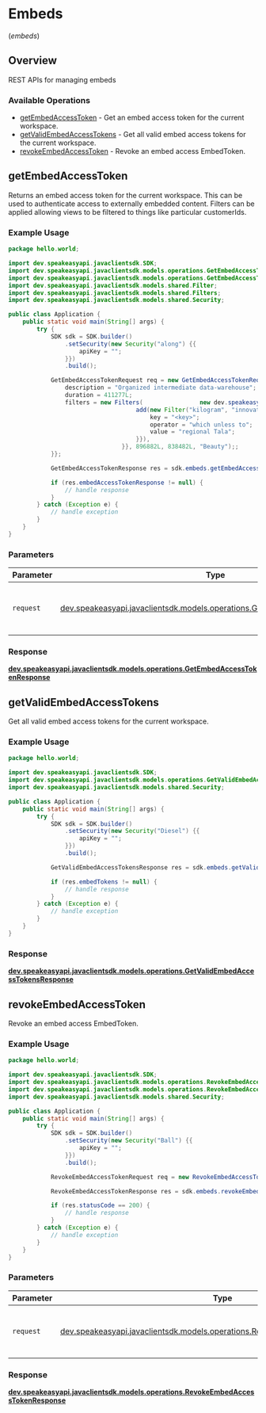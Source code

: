 # Embeds
(*embeds*)

## Overview

REST APIs for managing embeds

### Available Operations

* [getEmbedAccessToken](#getembedaccesstoken) - Get an embed access token for the current workspace.
* [getValidEmbedAccessTokens](#getvalidembedaccesstokens) - Get all valid embed access tokens for the current workspace.
* [revokeEmbedAccessToken](#revokeembedaccesstoken) - Revoke an embed access EmbedToken.

## getEmbedAccessToken

Returns an embed access token for the current workspace. This can be used to authenticate access to externally embedded content.
Filters can be applied allowing views to be filtered to things like particular customerIds.

### Example Usage

```java
package hello.world;

import dev.speakeasyapi.javaclientsdk.SDK;
import dev.speakeasyapi.javaclientsdk.models.operations.GetEmbedAccessTokenRequest;
import dev.speakeasyapi.javaclientsdk.models.operations.GetEmbedAccessTokenResponse;
import dev.speakeasyapi.javaclientsdk.models.shared.Filter;
import dev.speakeasyapi.javaclientsdk.models.shared.Filters;
import dev.speakeasyapi.javaclientsdk.models.shared.Security;

public class Application {
    public static void main(String[] args) {
        try {
            SDK sdk = SDK.builder()
                .setSecurity(new Security("along") {{
                    apiKey = "";
                }})
                .build();

            GetEmbedAccessTokenRequest req = new GetEmbedAccessTokenRequest() {{
                description = "Organized intermediate data-warehouse";
                duration = 411277L;
                filters = new Filters(                new dev.speakeasyapi.javaclientsdk.models.shared.Filter[]{{
                                    add(new Filter("kilogram", "innovative", "Virginia") {{
                                        key = "<key>";
                                        operator = "which unless to";
                                        value = "regional Tala";
                                    }}),
                                }}, 896882L, 838482L, "Beauty");;
            }};            

            GetEmbedAccessTokenResponse res = sdk.embeds.getEmbedAccessToken(req);

            if (res.embedAccessTokenResponse != null) {
                // handle response
            }
        } catch (Exception e) {
            // handle exception
        }
    }
}
```

### Parameters

| Parameter                                                                                                                            | Type                                                                                                                                 | Required                                                                                                                             | Description                                                                                                                          |
| ------------------------------------------------------------------------------------------------------------------------------------ | ------------------------------------------------------------------------------------------------------------------------------------ | ------------------------------------------------------------------------------------------------------------------------------------ | ------------------------------------------------------------------------------------------------------------------------------------ |
| `request`                                                                                                                            | [dev.speakeasyapi.javaclientsdk.models.operations.GetEmbedAccessTokenRequest](../../models/operations/GetEmbedAccessTokenRequest.md) | :heavy_check_mark:                                                                                                                   | The request object to use for the request.                                                                                           |


### Response

**[dev.speakeasyapi.javaclientsdk.models.operations.GetEmbedAccessTokenResponse](../../models/operations/GetEmbedAccessTokenResponse.md)**


## getValidEmbedAccessTokens

Get all valid embed access tokens for the current workspace.

### Example Usage

```java
package hello.world;

import dev.speakeasyapi.javaclientsdk.SDK;
import dev.speakeasyapi.javaclientsdk.models.operations.GetValidEmbedAccessTokensResponse;
import dev.speakeasyapi.javaclientsdk.models.shared.Security;

public class Application {
    public static void main(String[] args) {
        try {
            SDK sdk = SDK.builder()
                .setSecurity(new Security("Diesel") {{
                    apiKey = "";
                }})
                .build();

            GetValidEmbedAccessTokensResponse res = sdk.embeds.getValidEmbedAccessTokens();

            if (res.embedTokens != null) {
                // handle response
            }
        } catch (Exception e) {
            // handle exception
        }
    }
}
```


### Response

**[dev.speakeasyapi.javaclientsdk.models.operations.GetValidEmbedAccessTokensResponse](../../models/operations/GetValidEmbedAccessTokensResponse.md)**


## revokeEmbedAccessToken

Revoke an embed access EmbedToken.

### Example Usage

```java
package hello.world;

import dev.speakeasyapi.javaclientsdk.SDK;
import dev.speakeasyapi.javaclientsdk.models.operations.RevokeEmbedAccessTokenRequest;
import dev.speakeasyapi.javaclientsdk.models.operations.RevokeEmbedAccessTokenResponse;
import dev.speakeasyapi.javaclientsdk.models.shared.Security;

public class Application {
    public static void main(String[] args) {
        try {
            SDK sdk = SDK.builder()
                .setSecurity(new Security("Ball") {{
                    apiKey = "";
                }})
                .build();

            RevokeEmbedAccessTokenRequest req = new RevokeEmbedAccessTokenRequest("Beavercreek");            

            RevokeEmbedAccessTokenResponse res = sdk.embeds.revokeEmbedAccessToken(req);

            if (res.statusCode == 200) {
                // handle response
            }
        } catch (Exception e) {
            // handle exception
        }
    }
}
```

### Parameters

| Parameter                                                                                                                                  | Type                                                                                                                                       | Required                                                                                                                                   | Description                                                                                                                                |
| ------------------------------------------------------------------------------------------------------------------------------------------ | ------------------------------------------------------------------------------------------------------------------------------------------ | ------------------------------------------------------------------------------------------------------------------------------------------ | ------------------------------------------------------------------------------------------------------------------------------------------ |
| `request`                                                                                                                                  | [dev.speakeasyapi.javaclientsdk.models.operations.RevokeEmbedAccessTokenRequest](../../models/operations/RevokeEmbedAccessTokenRequest.md) | :heavy_check_mark:                                                                                                                         | The request object to use for the request.                                                                                                 |


### Response

**[dev.speakeasyapi.javaclientsdk.models.operations.RevokeEmbedAccessTokenResponse](../../models/operations/RevokeEmbedAccessTokenResponse.md)**

